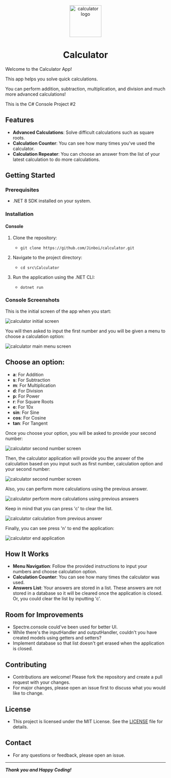 <div align="center">

<img src="./img/CalculatorLogo.png" alt="calculator logo" width="100px" />
<h1>Calculator</h1>

</div>

Welcome to the Calculator App!

This app helps you solve quick calculations. 

You can perform addition, subtraction, multiplication, and division and much more advanced calculations!

This is the C# Console Project #2

## Features

- **Advanced Calculations**: Solve difficult calculations such as square roots. 
- **Calculation Counter**: You can see how many times you've used the calculator.
- **Calculation Repeater**: You can choose an answer from the list of your latest calculation to do more calculations.


## Getting Started

### Prerequisites

- .NET 8 SDK installed on your system.

### Installation

#### Console

1. Clone the repository:
	- `git clone https://github.com/Jinboi/calculator.git`

2. Navigate to the project directory:
	- `cd src\Calculator`

3. Run the application using the .NET CLI:
	- `dotnet run`

### Console Screenshots

This is the initial screen of the app when you start:

![calculator initial screen](./img/calculatorInitialScreen.PNG)


You will then asked to input the first number and you will be given a menu to choose a calculation option:

![calculator main menu screen](./img/calculatorMainMenu.PNG)


## Choose an option:
- **a**: For Addition
- **s**: For Subtraction
- **m**: For Multiplication
- **d**: For Division
- **p**: For Power
- **r**: For Square Roots
- **e**: For 10x
- **sin**: For Sine
- **cos**: For Cosine
- **tan**: For Tangent

Once you choose your option, you will be asked to provide your second number:

![calculator second number screen](./img/calculatorList.PNG)

Then, the calculator application will provide you the answer of the calculation based on you input such as first number, calculation option and your second number:

![calculator second number screen](./img/calculatorList.PNG)

Also, you can perform more calculations using the previous answer. 

![calculator perform more calculations using previous answers](./img/calculatorMoreList.PNG)

Keep in mind that you can press 'c' to clear the list. 

![calculator calculation from previous answer](./img/calculatorCToClearList.PNG)

Finally, you can see press 'n' to end the application:

![calculator end application](./img/calculatorNToExit.PNG)

## How It Works

- **Menu Navigation**: Follow the provided instructions to input your numbers and choose calculation option.
- **Calculation Counter**: You can see how many times the calculator was used. 
- **Answers List**: Your answers are stored in a list. These answers are not stored in a database so it will be cleared once the application is closed. Or, you could clear the list by inputting 'c'. 

## Room for Improvements

- Spectre.console could've been used for better UI.
- While there's the inputHandler and outputHandler, couldn't you have created models using getters and setters?
- Implement database so that list doesn't get erased when the application is closed.

## Contributing

- Contributions are welcome! Please fork the repository and create a pull request with your changes. 
- For major changes, please open an issue first to discuss what you would like to change.

## License

- This project is licensed under the MIT License. See the [LICENSE](./LICENSE) file for details.

## Contact

- For any questions or feedback, please open an issue.

---
***Thank you and Happy Coding!***